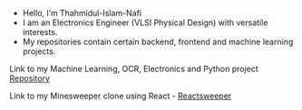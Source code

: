 - Hello, I’m Thahmidul-Islam-Nafi
- I am an Electronics Engineer (VLSI Physical Design) with versatile interests. 
- My repositories contain certain backend, frontend and machine learning projects.

Link to my Machine Learning, OCR, Electronics and Python project [Repository](https://github.com/Thahmidul-Islam-Nafi/Project-Repo) 

Link to my Minesweeper clone using React - [Reactsweeper](https://reactsweeperjunenonredux-production.up.railway.app/)

<!---
Thahmidul-Islam-Nafi/Thahmidul-Islam-Nafi is a ✨ special ✨ repository because its `README.md` (this file) appears on your GitHub profile.
You can click the Preview link to take a look at your changes.
--->
